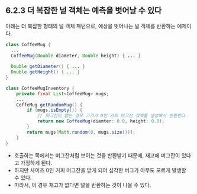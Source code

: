 ## 6.2.3 더 복잡한 널 객체는 예측을 벗어날 수 있다
아래는 더 복잡한 형태의 널 객체 패턴으로, 예상을 벗어나는 널 객체를 반환하는 예제이다.

```java
class CoffeeMug {
  ...
  CoffeeMug(Double diameter, Double height) { ... }
  
  Double getDiameter() { ... }
  Double getHeight() { ... }
}

class CoffeeMugInventory {
    private final List<CoffeeMug> mugs;
    ...
    CoffeMug getRandomMug() {
        if (mugs.isEmpty()) {
            // 머그잔이 없는 경우 크기가 0인 커피 머그잔 객체를 생성해서 반환한다.
            return new CoffeeMug(diamter: 0.0, height: 0.0);
        }
        return mugs[Math.random(0, mugs.size())];
    }
}
```

- 호출하는 쪽에서는 머그잔처럼 보이는 것을 반환받기 때문에, 재고에 머그잔이 있다고 가정하게 된다.
- 하지만 사이즈 0인 커피 머그잔을 받게 되어 심각한 버그가 아무도 모르게 발생할 수 있다.
- 따라서, 이 경우 재고가 없다면 널을 반환하는 것이 나을 수 있다.
